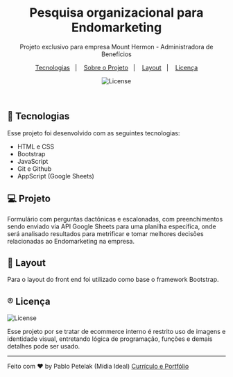 <h1 align="center"> Pesquisa organizacional para Endomarketing </h1>

<p align="center">
Projeto exclusivo para empresa Mount Hermon - Administradora de Benefícios <br/>
</p>

<p align="center">
  <a href="#-tecnologias">Tecnologias</a>&nbsp;&nbsp;&nbsp;|&nbsp;&nbsp;&nbsp;
  <a href="#-projeto">Sobre o Projeto</a>&nbsp;&nbsp;&nbsp;|&nbsp;&nbsp;&nbsp;
  <a href="#-layout">Layout</a>&nbsp;&nbsp;&nbsp;|&nbsp;&nbsp;&nbsp;
  <a href="#memo-licença">Licença</a>
</p>

<p align="center">
  <img alt="License" src="https://img.shields.io/badge/Licença-USO_RESTRITO-yellow">
</p>

<br>

## 🚀 Tecnologias

Esse projeto foi desenvolvido com as seguintes tecnologias:

- HTML e CSS
- Bootstrap
- JavaScript
- Git e Github
- AppScript (Google Sheets)

## 💻 Projeto

Formulário com perguntas dactônicas e escalonadas, com preenchimentos sendo enviado via API Google Sheets para uma planilha específica, onde será analisado resultados para metrificar e tomar melhores decisões relacionadas ao Endomarketing na empresa.

## 🔖 Layout

Para o layout do front end foi utilizado como base o framework Bootstrap.

## ® Licença

<img alt="License" src="https://img.shields.io/badge/Licença-USO_RESTRITO-yellow">
<p> Esse projeto por se tratar de ecommerce interno é restrito uso de imagens e identidade visual, entretando lógica de programação, funções e demais detalhes pode ser usado. </p>

---

Feito com ♥ by Pablo Petelak (Mídia Ideal) [Currículo e Portfólio](https://pablopetelak.com)